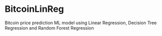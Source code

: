 # BitcoinLinReg
Bitcoin price prediction ML model using Linear Regression, Decision Tree Regression and Random Forest Regression
